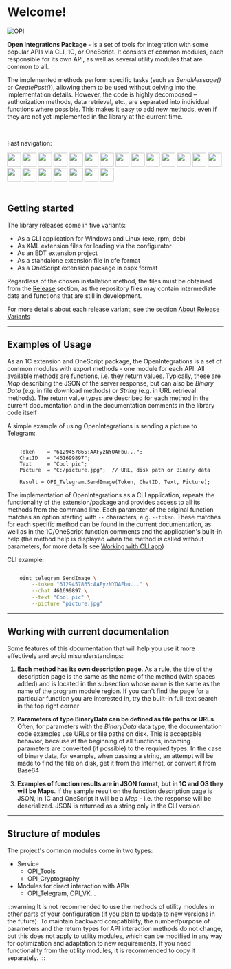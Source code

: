 ﻿---
id: Start
sidebar_class_name: NachaloRaboty
---

# Welcome!

![OPI](../../static/img/logo_long.png)

**Open Integrations Package** - is a set of tools for integration with some popular APIs via CLI, 1C, or OneScript. It consists of common modules, each responsible for its own API, as well as several utility modules that are common to all. 

The implemented methods perform specific tasks (such as *SendMessage()* or *CreatePost()*), allowing them to be used without delving into the implementation details. However, the code is highly decomposed – authorization methods, data retrieval, etc., are separated into individual functions where possible. This makes it easy to add new methods, even if they are not yet implemented in the library at the current time.

<br/>

Fast navigation:
 <div>
 <a href="/docs/Instructions/Telegram/"><img src={require('../../static/img/APIs/Telegram.png').default} width="32" class="wp_logo"/></a>
 <a href="/docs/Instructions/Bitrix24/"><img src={require('../../static/img/APIs/Bitrix24.png').default} width="32" class="wp_logo"/></a>
 <a href="/docs/Instructions/CDEK/"><img src={require('../../static/img/APIs/CDEK.png').default} width="32" class="wp_logo"/></a>
 <a href="/docs/Instructions/VK/"><img src={require('../../static/img/APIs/VK.png').default} width="32" class="wp_logo"/></a>
 <a href="/docs/Instructions/VKTeams/"><img src={require('../../static/img/APIs/VKTeams.png').default} width="32" class="wp_logo"/></a>
 <a href="/docs/Instructions/Viber/"><img src={require('../../static/img/APIs/Viber.png').default} width="32" class="wp_logo"/></a>
 <a href="/docs/Instructions/Ozon/"><img src={require('../../static/img/APIs/Ozon.png').default} width="32" class="wp_logo"/></a>
 <a href="/docs/Instructions/S3/"><img src={require('../../static/img/APIs/S3.png').default} width="32" class="wp_logo"/></a>
<a href="/docs/Instructions/PostgreSQL/"><img src={require('../../static/img/APIs/PostgreSQL.png').default} width="32" class="wp_logo"/></a>
 <a href="/docs/Instructions/SQLite/"><img src={require('../../static/img/APIs/SQLite.png').default} width="32" class="wp_logo"/></a>
 <a href="/docs/Instructions/Twitter/"><img src={require('../../static/img/APIs/Twitter.png').default} width="32" class="wp_logo"/></a>
 <a href="/docs/Instructions/Notion/"><img src={require('../../static/img/APIs/Notion.png').default} width="32" class="wp_logo"/></a>
 <a href="/docs/Instructions/YandexDisk/"><img src={require('../../static/img/APIs/YandexDisk.png').default} width="32" class="wp_logo"/></a>
 <a href="/docs/Instructions/GoogleCalendar/"><img src={require('../../static/img/APIs/GoogleCalendar.png').default} width="32" class="wp_logo"/></a>
 <a href="/docs/Instructions/GoogleDrive/"><img src={require('../../static/img/APIs/GoogleDrive.png').default} width="32" class="wp_logo"/></a>
 <a href="/docs/Instructions/GoogleSheets/"><img src={require('../../static/img/APIs/GoogleSheets.png').default} width="32" class="wp_logo"/></a>
 <a href="/docs/Instructions/Slack/"><img src={require('../../static/img/APIs/Slack.png').default} width="32" class="wp_logo"/></a>
 <a href="/docs/Instructions/Airtable/"><img src={require('../../static/img/APIs/Airtable.png').default} width="32" class="wp_logo"/></a>
 <a href="/docs/Instructions/Dropbox/"><img src={require('../../static/img/APIs/Dropbox.png').default} width="32" class="wp_logo"/></a>
 <a href="/docs/Instructions/Neocities/"><img src={require('../../static/img/APIs/Neocities.png').default} width="32" class="wp_logo"/></a>
 <a href="/docs/Instructions/TCP/"><img src={require('../../static/img/APIs/TCP.png').default} width="32" class="wp_logo"/></a>

</div> 

<br/>

## Getting started

The library releases come in five variants: 

- As a CLI application for Windows and Linux (exe, rpm, deb)
- As XML extension files for loading via the configurator
- As an EDT extension project
- As a standalone extension file in cfe format
- As a OneScript extension package in ospx format

Regardless of the chosen installation method, the files must be obtained from the [Release](https://github.com/Bayselonarrend/OpenIntegrations/releases) section, as the repository files may contain intermediate data and functions that are still in development. 

For more details about each release variant, see the section [About Release Variants](/docs/Start/Release-variants)

<hr/>

## Examples of Usage

As an 1C extension and OneScript package, the OpenIntegrations is a set of common modules with export methods - one module for each API. All available methods are functions, i.e. they return values. Typically, these are *Map* describing the JSON of the server response, but can also be *Binary Data* (e.g. in file download methods) or *String* (e.g. in URL retrieval methods). The return value types are described for each method in the current documentation and in the documentation comments in the library code itself

A simple example of using OpenIntegrations is sending a picture to Telegram:

```bsl

    Token    = "6129457865:AAFyzNYOAFbu...";
    ChatID   = "461699897";
    Text     = "Cool pic";
    Picture  = "C:/picture.jpg";  // URL, disk path or Binary data

    Result = OPI_Telegram.SendImage(Token, ChatID, Text, Picture);

```

The implementation of OpenIntegrations as a CLI application, repeats the functionality of the extension/package and provides access to all its methods from the command line. Each parameter of the original function matches an option starting with `--` characters, e.g. `--token`. These matches for each specific method can be found in the current documentation, as well as in the 1C/OneScript function comments and the application's built-in help (the method help is displayed when the method is called without parameters, for more details see [Working with CLI app](/docs/Start/CLI_version))

CLI example:

```bash

    oint telegram SendImage \
        --token "6129457865:AAFyzNYOAFbu..." \
        --chat 461699897 \
        --text "Cool pic" \
        --picture "picture.jpg"

```

<hr/>

## Working with current documentation

Some features of this documentation that will help you use it more effectively and avoid misunderstandings:

1. **Each method has its own description page**. As a rule, the title of the description page is the same as the name of the method (with spaces added) and is located in the subsection whose name is the same as the name of the program module region. If you can't find the page for a particular function you are interested in, try the built-in full-text search in the top right corner

2. **Parameters of type BinaryData can be defined as file paths or URLs**. Often, for parameters with the *BinaryData* data type, the documentation code examples use URLs or file paths on disk. This is acceptable behavior, because at the beginning of all functions, incoming parameters are converted (if possible) to the required types. In the case of binary data, for example, when passing a string, an attempt will be made to find the file on disk, get it from the Internet, or convert it from Base64

3. **Examples of function results are in JSON format, but in 1C and OS they will be Maps**. If the sample result on the function description page is JSON, in 1C and OneScript it will be a *Map* - i.e. the response will be deserialized. JSON is returned as a string only in the CLI version

<hr/>

## Structure of modules

The project's common modules come in two types: 

- Service 
	- OPI_Tools
	- OPI_Cryptography
- Modules for direct interaction with APIs
	- OPI_Telegram, OPI_VK...
	
:::warning
It is not recommended to use the methods of utility modules in other parts of your configuration (if you plan to update to new versions in the future). To maintain backward compatibility, the number/purpose of parameters and the return types for API interaction methods do not change, but this does not apply to utility modules, which can be modified in any way for optimization and adaptation to new requirements. If you need functionality from the utility modules, it is recommended to copy it separately.
:::
